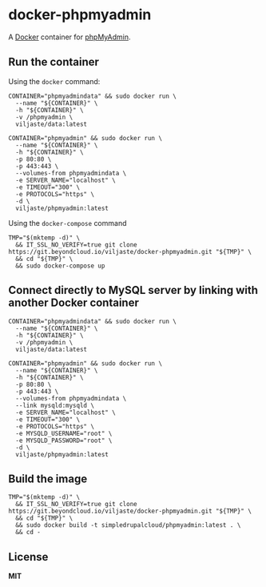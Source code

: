 # docker-phpmyadmin

A [Docker](https://docker.com/) container for [phpMyAdmin](http://www.phpmyadmin.net/home_page/).

## Run the container

Using the `docker` command:

    CONTAINER="phpmyadmindata" && sudo docker run \
      --name "${CONTAINER}" \
      -h "${CONTAINER}" \
      -v /phpmyadmin \
      viljaste/data:latest

    CONTAINER="phpmyadmin" && sudo docker run \
      --name "${CONTAINER}" \
      -h "${CONTAINER}" \
      -p 80:80 \
      -p 443:443 \
      --volumes-from phpmyadmindata \
      -e SERVER_NAME="localhost" \
      -e TIMEOUT="300" \
      -e PROTOCOLS="https" \
      -d \
      viljaste/phpmyadmin:latest
      
Using the `docker-compose` command

    TMP="$(mktemp -d)" \
      && IT_SSL_NO_VERIFY=true git clone https://git.beyondcloud.io/viljaste/docker-phpmyadmin.git "${TMP}" \
      && cd "${TMP}" \
      && sudo docker-compose up

## Connect directly to MySQL server by linking with another Docker container

    CONTAINER="phpmyadmindata" && sudo docker run \
      --name "${CONTAINER}" \
      -h "${CONTAINER}" \
      -v /phpmyadmin \
      viljaste/data:latest

    CONTAINER="phpmyadmin" && sudo docker run \
      --name "${CONTAINER}" \
      -h "${CONTAINER}" \
      -p 80:80 \
      -p 443:443 \
      --volumes-from phpmyadmindata \
      --link mysqld:mysqld \
      -e SERVER_NAME="localhost" \
      -e TIMEOUT="300" \
      -e PROTOCOLS="https" \
      -e MYSQLD_USERNAME="root" \
      -e MYSQLD_PASSWORD="root" \
      -d \
      viljaste/phpmyadmin:latest

## Build the image

    TMP="$(mktemp -d)" \
      && IT_SSL_NO_VERIFY=true git clone https://git.beyondcloud.io/viljaste/docker-phpmyadmin.git "${TMP}" \
      && cd "${TMP}" \
      && sudo docker build -t simpledrupalcloud/phpmyadmin:latest . \
      && cd -

## License

**MIT**
